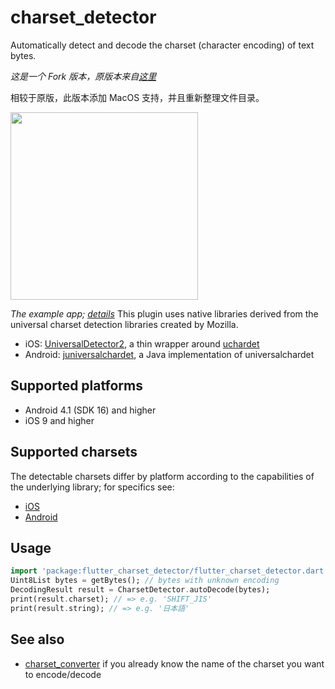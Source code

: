 # charset_detector

Automatically detect and decode the charset (character encoding) of text bytes.

_这是一个 Fork 版本，原版本来自[这里](https://github.com/amake/flutter_charset_detector)_

相较于原版，此版本添加 MacOS 支持，并且重新整理文件目录。

<img width="300" src="https://user-images.githubusercontent.com/25399519/195046717-dfaad10b-0130-49b5-a982-e3d0230d2900.png">

_The example app; [details](./example/README.md)_
This plugin uses native libraries derived from the universal charset detection
libraries created by Mozilla.

- iOS: [UniversalDetector2](https://cocoapods.org/pods/UniversalDetector2), a
  thin wrapper around
  [uchardet](https://www.freedesktop.org/wiki/Software/uchardet/)
- Android:
  [juniversalchardet](https://github.com/albfernandez/juniversalchardet), a Java
  implementation of universalchardet

## Supported platforms

- Android 4.1 (SDK 16) and higher
- iOS 9 and higher

## Supported charsets

The detectable charsets differ by platform according to the capabilities of the
underlying library; for specifics see:

- [iOS](https://gitlab.freedesktop.org/uchardet/uchardet/-/blob/v0.0.7/README.md#supported-languagesencodings)
- [Android](https://github.com/albfernandez/juniversalchardet/blob/v2.4.0/README.md#encodings-that-can-be-detected)

## Usage

```dart
import 'package:flutter_charset_detector/flutter_charset_detector.dart';
Uint8List bytes = getBytes(); // bytes with unknown encoding
DecodingResult result = CharsetDetector.autoDecode(bytes);
print(result.charset); // => e.g. 'SHIFT_JIS'
print(result.string); // => e.g. '日本語'
```

## See also

- [charset_converter](https://pub.dev/packages/charset_converter) if you already
  know the name of the charset you want to encode/decode
